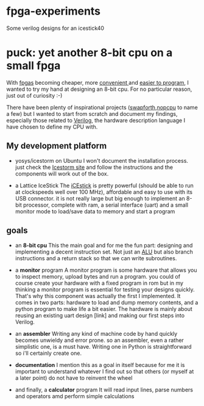 # fpga-experiments
Some verilog designs for an icestick40

puck: yet another 8-bit cpu on a small fpga
====

With [fpgas](https://en.m.wikipedia.org/wiki/Field-programmable_gate_array) becoming cheaper, more [convenient ](http://www.latticesemi.com/icestick) and [easier to program](http://www.clifford.at/yosys/), I wanted to try my hand at designing an 8-bit cpu. For no particular reason, just out of curiosity :-)

There have been plenty of inspirational projects ([swapforth](https://github.com/jamesbowman/swapforth),[nopcpu](https://bitbucket.org/linuxlalala/nopcpu/src/master/) to name a few) but I wanted to start from scratch and document my findings, especially those related to [Verilog](https://www.doulos.com/knowhow/verilog_designers_guide/what_is_verilog/), the hardware description language I have chosen to define my CPU with.

My development platform
----
- yosys/icestorm on Ubuntu
  I won't document the installation process. just check the [Icestorm site](http://www.clifford.at/icestorm/) and follow the instructions and the components will work out of the box.

- a Lattice IceStick
  The [iCEstick](http://www.latticesemi.com/icestick) is pretty powerful (should be able to run at clockspeeds well over 100 MHz), affordable and easy to use with its USB connector. it is not really large but big enough to implement an 8-bit processor, complete with ram, a serial interface (uart) and a small monitor mode to load/save data to memory and start a program

goals
----
- an **8-bit cpu**
 This the main goal and for me the fun part: designing and implementing a decent instruction set. Not just an [ALU](https://en.wikipedia.org/wiki/Arithmetic_logic_unit) but also branch instructions and a return stack so that we can write subroutines.

- a **monitor** program
 A monitor program is some hardware that allows you to inspect memory, upload bytes and run a program. you could of course create your hardware with a fixed program in rom but in my thinking a monitor program is essential for testing your designs quickly. That's why this component was actually the first I implemented.
 It comes in two parts: hardware to load and dump memory contents, and a python program to make life a bit easier.
The hardware is mainly about reusing an existing uart design [link] and making our first steps into Verilog.

- an **assembler**
 Writing any kind of machine code by hand quickly becomes unwieldy and error prone. so an assembler, even a rather simplistic one, is a must have. Writing one in Python is straightforward so i'll certainly create one.

- **documentation**
 I mention this as a goal in itself because for me it is important to understand whatever I find out so that others (or myself at a later point) do not have to reinvent the wheel

- and finally, a **calculator** program
 It will read input lines, parse numbers and operators amd perform simple calculations


